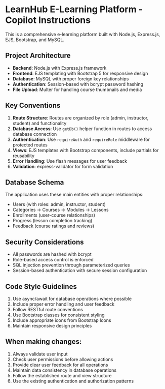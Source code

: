 <!-- Use this file to provide workspace-specific custom instructions to Copilot. For more details, visit https://code.visualstudio.com/docs/copilot/copilot-customization#_use-a-githubcopilotinstructionsmd-file -->

# LearnHub E-Learning Platform - Copilot Instructions

This is a comprehensive e-learning platform built with Node.js, Express.js, EJS, Bootstrap, and MySQL.

## Project Architecture

- **Backend**: Node.js with Express.js framework
- **Frontend**: EJS templating with Bootstrap 5 for responsive design
- **Database**: MySQL with proper foreign key relationships
- **Authentication**: Session-based with bcrypt password hashing
- **File Upload**: Multer for handling course thumbnails and media

## Key Conventions

1. **Route Structure**: Routes are organized by role (admin, instructor, student) and functionality
2. **Database Access**: Use `getDb()` helper function in routes to access database connection
3. **Authentication**: Use `requireAuth` and `requireRole` middleware for protected routes
4. **Views**: EJS templates with Bootstrap components, include partials for reusability
5. **Error Handling**: Use flash messages for user feedback
6. **Validation**: express-validator for form validation

## Database Schema

The application uses these main entities with proper relationships:
- Users (with roles: admin, instructor, student)
- Categories → Courses → Modules → Lessons
- Enrollments (user-course relationships)
- Progress (lesson completion tracking)
- Feedback (course ratings and reviews)

## Security Considerations

- All passwords are hashed with bcrypt
- Role-based access control is enforced
- SQL injection prevention through parameterized queries
- Session-based authentication with secure session configuration

## Code Style Guidelines

1. Use async/await for database operations where possible
2. Include proper error handling and user feedback
3. Follow RESTful route conventions
4. Use Bootstrap classes for consistent styling
5. Include appropriate icons from Bootstrap Icons
6. Maintain responsive design principles

## When making changes:

1. Always validate user input
2. Check user permissions before allowing actions
3. Provide clear user feedback for all operations
4. Maintain data consistency in database operations
5. Follow the established route and view structure
6. Use the existing authentication and authorization patterns
